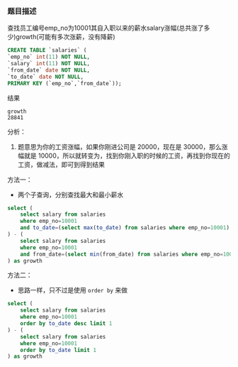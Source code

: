### 题目描述
查找员工编号emp_no为10001其自入职以来的薪水salary涨幅(总共涨了多少)growth(可能有多次涨薪，没有降薪)

```sql
CREATE TABLE `salaries` (
`emp_no` int(11) NOT NULL,
`salary` int(11) NOT NULL,
`from_date` date NOT NULL,
`to_date` date NOT NULL,
PRIMARY KEY (`emp_no`,`from_date`));
```

结果

```
growth
28841
```

分析：
1. 题意思为你的工资涨幅，如果你刚进公司是 20000，现在是 30000，那么涨幅就是 10000，所以就转变为，找到你刚入职的时候的工资，再找到你现在的工资，做减法，即可到得到结果

方法一：
* 两个子查询，分别查找最大和最小薪水

```sql
select (
    select salary from salaries
    where emp_no=10001
    and to_date=(select max(to_date) from salaries where emp_no=10001)
) - (
    select salary from salaries
    where emp_no=10001
    and from_date=(select min(from_date) from salaries where emp_no=10001)
) as growth
```

方法二：
* 思路一样，只不过是使用 `order by` 来做

```sql
select (
    select salary from salaries
    where emp_no=10001
    order by to_date desc limit 1
) - (
    select salary from salaries
    where emp_no=10001
    order by to_date limit 1
) as growth
```
